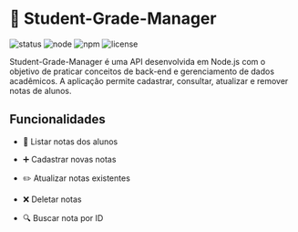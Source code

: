 # 🚀 Student-Grade-Manager

![status](https://img.shields.io/badge/status-finalizado-brightgreen?style=flat)
![node](https://img.shields.io/badge/node-%3E%3D14.x-brightgreen?style=flat)
![npm](https://img.shields.io/badge/npm-%3E%3D6.x-blue?style=flat)
![license](https://img.shields.io/badge/license-MIT-blue?style=flat)

Student-Grade-Manager é uma API desenvolvida em Node.js com o objetivo de praticar conceitos de back-end e gerenciamento de dados acadêmicos. A aplicação permite cadastrar, consultar, atualizar e remover notas de alunos.

## Funcionalidades

- 📄 Listar notas dos alunos

- ➕ Cadastrar novas notas

- ✏️ Atualizar notas existentes

- ❌ Deletar notas

- 🔍 Buscar nota por ID